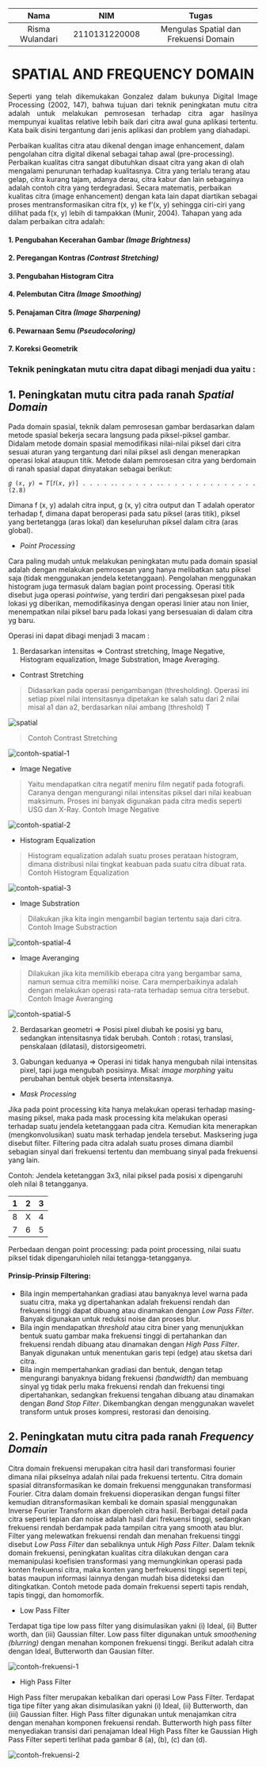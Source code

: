 |  Nama | NIM | Tugas |
| :------------------:| :--------------:| :-----------------------------: |
| Risma Wulandari | 2110131220008 | Mengulas Spatial dan Frekuensi Domain |

<h1 align="center">SPATIAL AND FREQUENCY DOMAIN</h1>

<p align="justify">Seperti yang telah dikemukakan Gonzalez dalam bukunya Digital Image Processing (2002, 147), bahwa tujuan dari teknik peningkatan mutu citra adalah untuk melakukan pemrosesan terhadap citra agar hasilnya mempunyai kualitas relative lebih baik dari citra awal guna aplikasi tertentu. Kata baik disini tergantung dari jenis aplikasi dan problem yang diahadapi.</p>

<p>Perbaikan kualitas citra atau dikenal dengan image enhancement, dalam pengolahan citra digital dikenal sebagai tahap awal (pre-processing). Perbaikan kualitas citra sangat dibutuhkan disaat citra yang akan di olah mengalami penurunan terhadap kualitasnya. Citra yang terlalu terang atau gelap, citra kurang
tajam, adanya derau, citra kabur dan lain sebagainya adalah contoh citra yang terdegradasi.
Secara matematis, perbaikan kualitas citra (image enhancement) dengan kata lain dapat diartikan sebagai proses mentransformasikan citra f(x, y) ke f’(x, y) sehingga ciri-ciri yang dilihat pada f(x, y) lebih di tampakkan (Munir, 2004). Tahapan yang ada dalam perbaikan citra adalah:</p>

<h4>1. Pengubahan Kecerahan Gambar <i>(Image Brightness)</i></h4>
<h4>2. Peregangan Kontras <i>(Contrast Stretching)</i></h4>
<h4>3. Pengubahan Histogram Citra</i></h4>
<h4>4. Pelembutan Citra <i>(Image Smoothing)</i></h4>
<h4>5. Penajaman Citra <i>(Image Sharpening)</i></h4>
<h4>6. Pewarnaan Semu <i>(Pseudocoloring)</i></h4>
<h4>7. Koreksi Geometrik</i></h4>

<h3>Teknik peningkatan mutu citra dapat dibagi menjadi dua yaitu :</h3>

## 1. Peningkatan mutu citra pada ranah *Spatial Domain*

Pada domain spasial, teknik dalam pemrosesan gambar berdasarkan dalam
metode spasial bekerja secara langsung pada piksel-piksel gambar. Didalam metode domain spasial memodifikasi nilai-nilai piksel dari citra sesuai aturan yang tergantung dari nilai piksel asli dengan menerapkan operasi lokal ataupun titik. Metode dalam pemrosesan citra yang berdomain di ranah spasial dapat dinyatakan sebagai berikut:

``` Math
𝑔 (𝑥, 𝑦) = 𝑇[𝑓(𝑥, 𝑦)] . . . . .. . . . . . .. . . . . . . . . . . . . . (2.8)
```
Dimana f (x, y) adalah citra input, g (x, y) citra output dan T adalah operator terhadap f, dimana dapat beroperasi pada satu piksel (aras titik), piksel yang bertetangga (aras lokal) dan keseluruhan piksel dalam citra (aras global).

   - _Point Processing_

   Cara paling mudah untuk melakukan peningkatan mutu pada domain spasial adalah dengan melakukan pemrosesan yang hanya melibatkan satu piksel saja (tidak menggunakan jendela ketetanggaan). Pengolahan menggunakan histogram juga termasuk dalam bagian point processing. Operasi titik disebut juga operasi _pointwise_, yang terdiri dari pengaksesan pixel pada lokasi yg diberikan, memodifikasinya dengan operasi linier atau non linier, menempatkan nilai piksel baru pada lokasi yang bersesuaian di dalam citra yg baru.

   Operasi ini dapat dibagi menjadi 3 macam :
   1. Berdasarkan intensitas => Contrast stretching, Image Negative, Histogram equalization, Image Substration, Image Averaging.

* Contrast Stretching

> Didasarkan pada operasi pengambangan (thresholding). Operasi ini setiap pixel nilai intensitasnya dipetakan ke salah satu dari 2 nilai misal a1 dan a2, berdasarkan nilai ambang (threshold) T

![spatial](img/spatial-1.PNG)

> Contoh Contrast Stretching

![contoh-spatial-1](img/contoh-spatial-1.PNG)

* Image Negative

> Yaitu mendapatkan citra negatif meniru film negatif pada fotografi. Caranya dengan mengurangi nilai intensitas piksel dari nilai keabuan maksimum. Proses ini banyak digunakan pada citra medis seperti USG dan X-Ray. Contoh Image Negative

![contoh-spatial-2](img/contoh-spatial-2.PNG)

* Histogram Equalization

> Histogram equalization adalah suatu proses perataan histogram, dimana distribusi nilai tingkat keabuan pada suatu citra dibuat rata. Contoh Histogram Equalization

![contoh-spatial-3](img/contoh-spatial-3.PNG)

* Image Substration

> Dilakukan jika kita ingin mengambil bagian tertentu saja dari citra. Contoh Image Substraction

![contoh-spatial-4](img/contoh-spatial-4.PNG)

* Image Averanging

> Dilakukan jika kita memilikib eberapa citra yang bergambar sama, namun semua citra memiliki noise. Cara memperbaikinya adalah dengan melakukan operasi rata-rata terhadap semua citra tersebut. Contoh Image Averanging

![contoh-spatial-5](img/contoh-spatial-5.PNG)


   2. Berdasarkan geometri => Posisi pixel diubah ke posisi yg baru, sedangkan intensitasnya tidak berubah. Contoh : rotasi, translasi, penskalaan (dilatasi), distorsigeometri.

   3. Gabungan keduanya => Operasi ini tidak hanya mengubah nilai intensitas pixel, tapi juga mengubah posisinya. Misal: _image morphing_ yaitu perubahan bentuk objek beserta intensitasnya.
   
   
   - _Mask Processing_

   Jika pada point processing kita hanya melakukan operasi terhadap masing-masing piksel, maka pada mask processing kita melakukan operasi terhadap suatu jendela ketetanggaan pada citra. Kemudian kita menerapkan (mengkonvolusikan) suatu mask terhadap jendela tersebut. Masksering juga disebut filter. Filtering pada citra adalah suatu proses dimana diambil sebagian sinyal dari frekuensi tertentu dan membuang sinyal pada frekuensi yang lain.

   Contoh: Jendela ketetanggan 3x3, nilai piksel pada posisi x dipengaruhi oleh nilai 8 tetangganya.

   | 1 | 2 | 3 |
   |:----:| :----:| :----: |
   | 8 | X | 4 |
   | 7 | 6 | 5 |

   Perbedaan dengan point processing: pada point processing, nilai suatu piksel tidak dipengaruhioleh nilai tetangga-tetangganya.

   <h4>Prinsip-Prinsip Filtering:</h4>

   * Bila ingin mempertahankan gradiasi atau banyaknya level warna pada suatu citra, maka yg dipertahankan adalah frekuensi rendah dan frekuensi tinggi dapat dibuang atau dinamakan dengan _Low Pass Filter_. Banyak digunakan untuk reduksi noise dan proses blur.
   * Bila ingin mendapatkan _threshold_ atau citra biner yang menunjukkan bentuk suatu gambar maka frekuensi tinggi di pertahankan dan frekuensi rendah dibuang atau dinamakan dengan _High Pass Filter_. Banyak digunakan untuk menentukan garis tepi (edge) atau sketsa dari citra.
   * Bila ingin mempertahankan gradiasi dan bentuk, dengan tetap mengurangi banyaknya bidang frekuensi _(bandwidth)_ dan membuang sinyal yg tidak perlu maka frekuensi rendah dan frekuensi tingi dipertahankan, sedangkan frekuensi tengahan dibuang atau dinamakan dengan _Band Stop Filter_. Dikembangkan dengan menggunakan wavelet transform untuk proses kompresi, restorasi dan denoising.


## 2. Peningkatan mutu citra pada ranah *Frequency Domain*

Citra domain frekuensi merupakan citra hasil dari transformasi
fourier dimana nilai pikselnya adalah nilai pada frekuensi tertentu. Citra domain spasial ditransformasikan ke domain frekuensi menggunakan transformasi Fourier. Citra dalam domain frekuensi dioperasikan dengan fungsi filter kemudian ditransformasikan kembali ke domain spasial menggunakan Inverse Fourier Transform akan diperoleh citra hasil. Berbagai detail pada citra seperti tepian dan noise adalah hasil dari frekuensi tinggi, sedangkan frekuensi rendah berdampak pada tampilan citra yang smooth atau blur. Filter yang melewatkan frekuensi rendah dan menahan frekuensi tinggi disebut _Low Pass Filter_ dan sebaliknya untuk _High Pass Filter_. Dalam teknik domain frekuensi, peningkatan kualitas citra dilakukan dengan cara memanipulasi koefisien transformasi yang memungkinkan operasi pada konten frekuensi citra, maka konten yang berfrekuensi tinggi seperti tepi, batas maupun informasi lainnya dengan mudah bisa dideteksi dan ditingkatkan. Contoh metode pada domain frekuensi seperti tapis rendah, tapis tinggi, dan homomorfik.

* Low Pass Filter

Terdapat tiga tipe low pass filter yang disimulasikan yakni (i) Ideal, (ii) Butter worth, dan (iii) Gaussian filter. Low pass filter digunakan untuk _smoothening (blurring)_ dengan menahan komponen frekuensi tinggi. Berikut adalah citra dengan Ideal, Butterworth dan Gausian filter. 

![contoh-frekuensi-1](img/contoh-frekuensi-1.PNG)

* High Pass Filter

High Pass filter merupakan kebalikan dari operasi Low Pass Filter. Terdapat tiga tipe filter yang akan disimulasikan yakni (i) Ideal, (ii) Butterworth, dan (iii) Gaussian filter. High Pass filter digunakan untuk menajamkan citra dengan menahan komponen frekuensi rendah. Butterworth high pass filter menyediakan transisi dari penajaman Ideal High Pass filter ke Gaussian High Pass Filter seperti terlihat pada gambar 8 (a), (b), (c) dan (d).

![contoh-frekuensi-2](img/contoh-frekuensi-2.PNG)